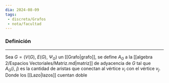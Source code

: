 ```yaml
---
dia: 2024-08-09
tags: 
 - discreta/Grafos
 - nota/facultad
---
```

### Definición
---
Sea $G = \big( V(G),~E(G),~\Psi_G \big)$  un [[Grafo|grafo]], se define $A_G$ a la [[algebra 2/Espacios Vectoriales/Matriz.md|matriz]] de adyacencia de $G$ tal que $A_G(i,~ j)$ es la cantidad de aristas que conectan al vértice $v_i$ con el vértice $v_j$. Donde los [[Lazo|lazos]] cuentan doble